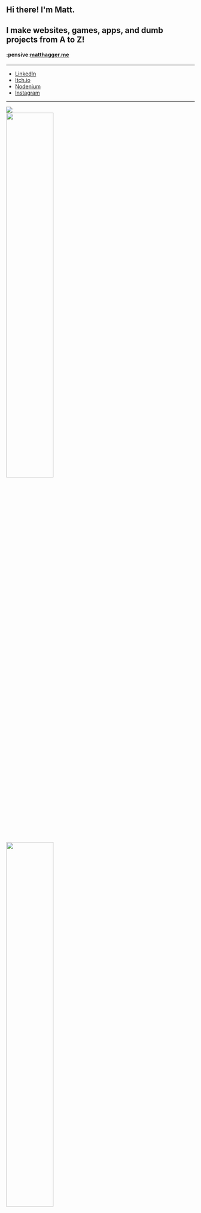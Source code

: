 ## Hi there! I'm Matt.
## I make websites, games, apps, and dumb projects from A to Z!

<h4>:pensive:<a href="https://matthagger.me">matthagger.me</a></h4>

---

- [LinkedIn](https://www.linkedin.com/in/matt-hagger-36915b221/)
- [Itch.io](https://matthagger.itch.io/)
- [Nodenium](https://projectnodenium.com/Profiles/Profile?member=Camo)
- [Instagram](https://www.instagram.com/haggerwoodworking/)

---

![](https://komarev.com/ghpvc/?username=Camo651&color=blueviolet)
<br>
<img src="https://github-readme-stats.vercel.app/api?username=Camo651&show_icons=true&theme=tokyonight" width="50%"/>
<br>
<img src="https://github-readme-streak-stats.herokuapp.com/?user=Camo651&theme=tokyonight" width="50%"/>
<br>
![](https://github-readme-stats.vercel.app/api/top-langs/?username=Camo651&layout=compact&theme=tokyonight)


